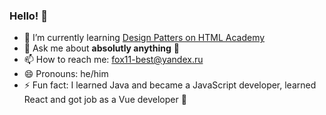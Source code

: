 ### Hello! 👋

- 🌱 I’m currently learning [Design Patters on HTML Academy](https://levelup.htmlacademy.ru/design-patterns)
- 💬 Ask me about **absolutly anything** 👻
- 📫 How to reach me: fox11-best@yandex.ru
- 😄 Pronouns: he/him
- ⚡ Fun fact: I learned Java and became a JavaScript developer, learned React and got job as a Vue developer 🤪
